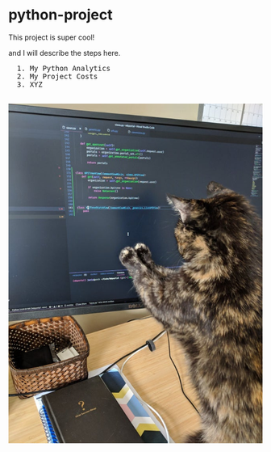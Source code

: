 # python-project

This project is super cool!

and I will describe the steps here.


  <pre>
  1. My Python Analytics    
  2. My Project Costs            
  3. XYZ           
  </pre>


![Screenshot](https://github.com/mehmet-renastech/python-project/blob/main/images/catImage.jpeg)
